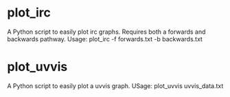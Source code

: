 # plot_irc
A Python script to easily plot irc graphs. Requires both a forwards and backwards pathway.
Usage: plot_irc -f forwards.txt -b backwards.txt

# plot_uvvis
A Python script to easily plot a uvvis graph.
USage: plot_uvvis uvvis_data.txt

